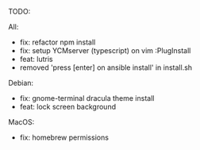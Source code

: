 TODO:

All:
- fix: refactor npm install
- fix: setup YCMserver (typescript) on vim :PlugInstall
- feat: lutris
- removed 'press [enter] on ansible install' in install.sh

Debian:
- fix: gnome-terminal dracula theme install
- feat: lock screen background

MacOS:
- fix: homebrew permissions
